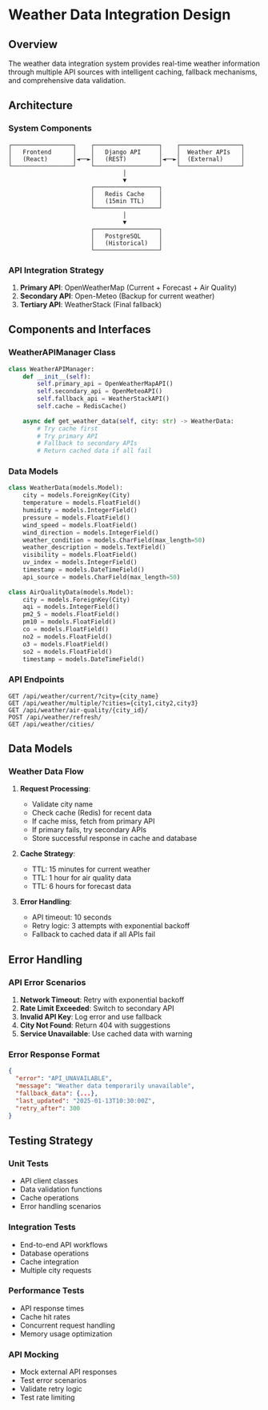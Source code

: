 # Weather Data Integration Design

## Overview

The weather data integration system provides real-time weather information through multiple API sources with intelligent caching, fallback mechanisms, and comprehensive data validation.

## Architecture

### System Components

```
┌─────────────────┐    ┌──────────────────┐    ┌─────────────────┐
│   Frontend      │    │   Django API     │    │  Weather APIs   │
│   (React)       │◄──►│   (REST)         │◄──►│  (External)     │
└─────────────────┘    └──────────────────┘    └─────────────────┘
                                │
                                ▼
                       ┌──────────────────┐
                       │   Redis Cache    │
                       │   (15min TTL)    │
                       └──────────────────┘
                                │
                                ▼
                       ┌──────────────────┐
                       │   PostgreSQL     │
                       │   (Historical)   │
                       └──────────────────┘
```

### API Integration Strategy

1. **Primary API**: OpenWeatherMap (Current + Forecast + Air Quality)
2. **Secondary API**: Open-Meteo (Backup for current weather)
3. **Tertiary API**: WeatherStack (Final fallback)

## Components and Interfaces

### WeatherAPIManager Class

```python
class WeatherAPIManager:
    def __init__(self):
        self.primary_api = OpenWeatherMapAPI()
        self.secondary_api = OpenMeteoAPI()
        self.fallback_api = WeatherStackAPI()
        self.cache = RedisCache()
    
    async def get_weather_data(self, city: str) -> WeatherData:
        # Try cache first
        # Try primary API
        # Fallback to secondary APIs
        # Return cached data if all fail
```

### Data Models

```python
class WeatherData(models.Model):
    city = models.ForeignKey(City)
    temperature = models.FloatField()
    humidity = models.IntegerField()
    pressure = models.FloatField()
    wind_speed = models.FloatField()
    wind_direction = models.IntegerField()
    weather_condition = models.CharField(max_length=50)
    weather_description = models.TextField()
    visibility = models.FloatField()
    uv_index = models.IntegerField()
    timestamp = models.DateTimeField()
    api_source = models.CharField(max_length=50)
    
class AirQualityData(models.Model):
    city = models.ForeignKey(City)
    aqi = models.IntegerField()
    pm2_5 = models.FloatField()
    pm10 = models.FloatField()
    co = models.FloatField()
    no2 = models.FloatField()
    o3 = models.FloatField()
    so2 = models.FloatField()
    timestamp = models.DateTimeField()
```

### API Endpoints

```
GET /api/weather/current/?city={city_name}
GET /api/weather/multiple/?cities={city1,city2,city3}
GET /api/weather/air-quality/{city_id}/
POST /api/weather/refresh/
GET /api/weather/cities/
```

## Data Models

### Weather Data Flow

1. **Request Processing**:
   - Validate city name
   - Check cache (Redis) for recent data
   - If cache miss, fetch from primary API
   - If primary fails, try secondary APIs
   - Store successful response in cache and database

2. **Cache Strategy**:
   - TTL: 15 minutes for current weather
   - TTL: 1 hour for air quality data
   - TTL: 6 hours for forecast data

3. **Error Handling**:
   - API timeout: 10 seconds
   - Retry logic: 3 attempts with exponential backoff
   - Fallback to cached data if all APIs fail

## Error Handling

### API Error Scenarios

1. **Network Timeout**: Retry with exponential backoff
2. **Rate Limit Exceeded**: Switch to secondary API
3. **Invalid API Key**: Log error and use fallback
4. **City Not Found**: Return 404 with suggestions
5. **Service Unavailable**: Use cached data with warning

### Error Response Format

```json
{
  "error": "API_UNAVAILABLE",
  "message": "Weather data temporarily unavailable",
  "fallback_data": {...},
  "last_updated": "2025-01-13T10:30:00Z",
  "retry_after": 300
}
```

## Testing Strategy

### Unit Tests
- API client classes
- Data validation functions
- Cache operations
- Error handling scenarios

### Integration Tests
- End-to-end API workflows
- Database operations
- Cache integration
- Multiple city requests

### Performance Tests
- API response times
- Cache hit rates
- Concurrent request handling
- Memory usage optimization

### API Mocking
- Mock external API responses
- Test error scenarios
- Validate retry logic
- Test rate limiting